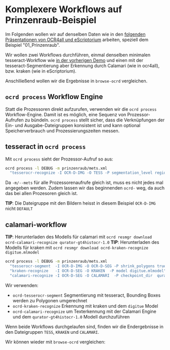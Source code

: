 # Komplexere Workflows auf Prinzenraub-Beispiel

Im Folgenden wollen wir auf denselben Daten wie in den [folgenden Präsentationen von
OCR4all und eScriptorium](https://cloud.bib.uni-mannheim.de/s/Cz4FRpHAZiZiF37) arbeiten, speziell
dem Beispiel "01_Prinzenraub".

Wir wollen zwei Workflows durchführen, einmal denselben minimalen
tesseract-Workflow wie [in der vorherigen Demo](../02-tesseract) und einen
mit der tesseract-Segmentierung aber Erkennung durch Calamari (wie in ocr4all), bzw.
kraken (wie in eScriptorium).

Anschlließend wollen wir die Ergebnisse in `browse-ocrd` vergleichen.

## `ocrd process` Workflow Engine

Statt die Prozessoren direkt aufzurufen, verwenden wir die `ocrd process`
Workflow-Engine. Damit ist es möglich, eine Sequenz von Prozessor-Aufrufen
zu bündeln. `ocrd process` stellt sicher, dass die Verknüpfungen der Ein- und
Ausgabe-Dateigruppen konsistent ist und kann optional Speicherverbrauch und
Prozessierungszeiten messen.

## tesseract in `ocrd process`

Mit `ocrd process` sieht der Prozessor-Aufruf so aus:

```sh
ocrd process -l DEBUG -m prinzenraub/mets.xml                                                                       \
  "tesserocr-recognize -I OCR-D-IMG -O TESS -P segmentation_level region -P textequiv_level word -P model frak2021"
```

Da `-m/--mets` für alle Prozessorenaufrufe gleich ist, muss es nicht jedes mal angegeben werden. Zudem lassen wir
das beginnenden `ocrd-` weg, da auch das bei allen Prozesoren gleich ist.

**TIP**: Die Dateigruppe mit den Bildern heisst in diesem Beispiel `OCR-D-IMG` nicht `DEFAULT`

## calamari-workflow

**TIP**: Herunterladen des Modells für calamari mit `ocrd resmgr download ocrd-calamari-recognize qurator-gt4histocr-1.0`
**TIP**: Herunterladen des Modells für kraken mit `ocrd resmgr download ocrd-kraken-recognize digitue.mlmodel`

```sh
ocrd process -l DEBUG -m prinzenraub/mets.xml                                           \
  "tesserocr-segment  -I OCR-D-IMG -O OCR-D-SEG -P shrink_polygons true"                \
  "kraken-recognize   -I OCR-D-SEG -O KRAKEN  -P model digitue.mlmodel"               \
  "calamari-recognize -I OCR-D-SEG -O CALAMARI  -P checkpoint_dir  qurator-gt4histocr-1.0"
```

Wir verwenden:

* `ocrd-tesserocr-segment` Segmentierung mit tesseract, Bounding Boxes werden zu Polygonen umgerechnet
* `ocrd-kraken-recognize` Erkennung mit kraken und dem `digitue` Model
* `ocrd-calamari-recognize` um Texterkennung mit der Calamari Engine und dem `qurator-gt4histocr-1.0` Modell durchzuführen

Wenn beide Workflows durchgelaufen sind, finden wir die Endergebnisse in den Dateigruppen `TESS`, `KRAKEN` und `CALAMARI`.

Wir können wieder mit `browse-ocrd` vergleichen:
